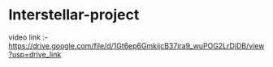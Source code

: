# Interstellar-project

video link :- https://drive.google.com/file/d/1Gt6ep6GmkijcB37ira9_wuPOG2LrDjDB/view?usp=drive_link

